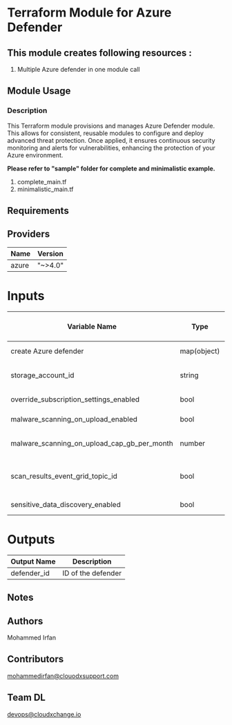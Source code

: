 # Terraform Module for Azure Defender

## This module creates following resources :
1) Multiple Azure defender in one module call 


## Module Usage

### Description

This Terraform module provisions and manages Azure Defender module. This allows for consistent, reusable modules to configure and deploy advanced threat protection. Once applied, it ensures continuous security monitoring and alerts for vulnerabilities, enhancing the protection of your Azure environment.

**Please refer to "sample" folder for complete and  minimalistic example.**

1. complete_main.tf
2. minimalistic_main.tf

## Requirements


## Providers
| Name   | Version   |
|--------|-----------|
| azure  | "~>4.0"   |


# Inputs

 Variable Name                        | Type         | Description                                                                | Default  | Required | Accepted Values                     | modification forces recreation 
--------------------------------------|--------------|----------------------------------------------------------------------------|----------|----------|-------------------------------------|--------------------------------
| create Azure defender  | map(object) | Create map of Defender (attributes of the map of object defined below) | {}      | yes      |  {}    | NA
storage_account_id | string | Storage sccount ID(map of object part) | {} | yes  | Storage ID for Azure | NA
override_subscription_settings_enabled | bool | Subscription setting (part of map of object) | false | No | "true" or "false" | NA
malware_scanning_on_upload_enabled | bool | Malware Scanning (part of map of object) | false | No | "true" or "false"  | NA
malware_scanning_on_upload_cap_gb_per_month | number | Malware scanning on upload(part of map of object) | -1 | No |  "-1" or "above 0" | NA
scan_results_event_grid_topic_id | bool | Scan_result_event(part of map of object)you must set override_subscription_settings_enabled to true | {} | No |  "true" or "false" | NA
sensitive_data_discovery_enabled | bool | Sensitive data discovery(part of map of object) | false | No | "true" or "false" | NA




# Outputs

| Output Name              | Description                                      |
|--------------------------|--------------------------------------------------|
| defender_id              | ID of the defender                               |



## Notes


## Authors
Mohammed Irfan

## Contributors
mohammedirfan@clouodxsupport.com

## Team DL
devops@cloudxchange.io


